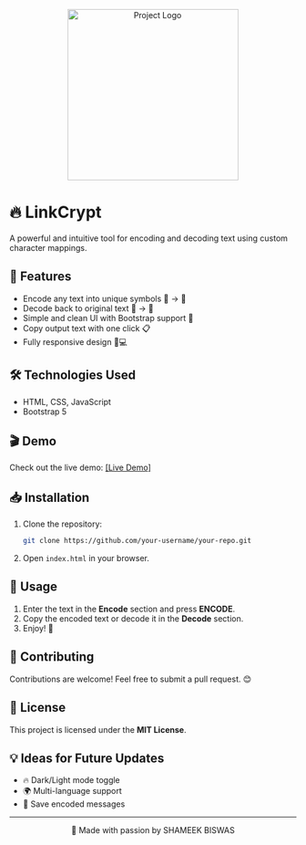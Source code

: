 <p align="center">
    <img src="https://linkcrypt.vercel.app/src/img/logo.png" alt="Project Logo" width="300">
</p>

# 🔥 LinkCrypt

A powerful and intuitive tool for encoding and decoding text using custom character mappings.

## 🚀 Features

- Encode any text into unique symbols 🔡 → 🔣
- Decode back to original text 🔣 → 🔡
- Simple and clean UI with Bootstrap support 🎨
- Copy output text with one click 📋
- Fully responsive design 📱💻

## 🛠️ Technologies Used

- HTML, CSS, JavaScript
- Bootstrap 5

## 🎬 Demo

Check out the live demo: <a href="https://linkcrypt.vercel.app/" target="_blank">[Live Demo]</a>

## 📥 Installation

1. Clone the repository:
   ```bash
   git clone https://github.com/your-username/your-repo.git
   ```
2. Open `index.html` in your browser.

## 📝 Usage

1. Enter the text in the **Encode** section and press **ENCODE**.
2. Copy the encoded text or decode it in the **Decode** section.
3. Enjoy! 🎉

## 🤝 Contributing

Contributions are welcome! Feel free to submit a pull request. 😊

## 📄 License

This project is licensed under the **MIT License**.

## 💡 Ideas for Future Updates

- 🔥 Dark/Light mode toggle
- 🌍 Multi-language support
- 💾 Save encoded messages

---
<p align="center">💙 Made with passion by SHAMEEK BISWAS</p>

